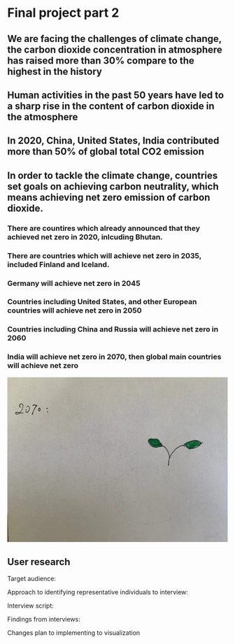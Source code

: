# Final project part 2
## We are facing the challenges of climate change, the carbon dioxide concentration in atmosphere has raised more than 30% compare to the highest in the history
<div class="flourish-embed flourish-chart" data-src="visualisation/7963584"><script src="https://public.flourish.studio/resources/embed.js"></script></div>


## Human activities in the past 50 years have led to a sharp rise in the content of carbon dioxide in the atmosphere
<div class="flourish-embed flourish-chart" data-src="visualisation/7963283"><script src="https://public.flourish.studio/resources/embed.js"></script></div>

## In 2020, China, United States, India contributed more than 50% of global total CO2 emission
<div class="flourish-embed flourish-hierarchy" data-src="visualisation/7964027"><script src="https://public.flourish.studio/resources/embed.js"></script></div>

## In order to tackle the climate change, countries set goals on achieving carbon neutrality, which means achieving net zero emission of carbon dioxide. 

### There are countires which already announced that they achieved net zero in 2020, inlcuding Bhutan.
<div class="flourish-embed flourish-hierarchy" data-src="visualisation/7964801"><script src="https://public.flourish.studio/resources/embed.js"></script></div>


### There are countries which will achieve net zero in 2035, included Finland and Iceland.
<div class="flourish-embed flourish-hierarchy" data-src="visualisation/7964954"><script src="https://public.flourish.studio/resources/embed.js"></script></div>

### Germany will achieve net zero in 2045
<div class="flourish-embed flourish-hierarchy" data-src="visualisation/7964975"><script src="https://public.flourish.studio/resources/embed.js"></script></div>

### Countries including United States, and other European countries will achieve net zero in 2050
<div class="flourish-embed flourish-hierarchy" data-src="visualisation/7964985"><script src="https://public.flourish.studio/resources/embed.js"></script></div>


### Countries including China and Russia will achieve net zero in 2060
<div class="flourish-embed flourish-hierarchy" data-src="visualisation/7965004"><script src="https://public.flourish.studio/resources/embed.js"></script></div>

### India will achieve net zero in 2070, then global main countries will achieve net zero
<div class="flourish-embed flourish-hierarchy" data-src="visualisation/7965025"><script src="https://public.flourish.studio/resources/embed.js"></script></div>

![alt text](/4.jpeg)

## User research
Target audience: 

Approach to identifying representative individuals to interview:

Interview script:

Findings from interviews:

Changes plan to implementing to visualization
